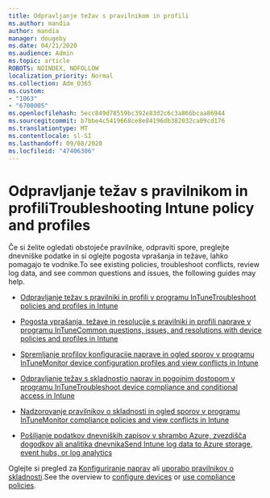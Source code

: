 ```yaml
---
title: Odpravljanje težav s pravilnikom in profili
ms.author: mandia
author: mandia
manager: dougeby
ms.date: 04/21/2020
ms.audience: Admin
ms.topic: article
ROBOTS: NOINDEX, NOFOLLOW
localization_priority: Normal
ms.collection: Adm_O365
ms.custom:
- "1063"
- "6700005"
ms.openlocfilehash: 5ecc849d78559bc392e83d2c6c3a866bcaa86944
ms.sourcegitcommit: b7bbe4c5419668ce8e84196db382032ca09cd176
ms.translationtype: MT
ms.contentlocale: sl-SI
ms.lasthandoff: 09/08/2020
ms.locfileid: "47406306"
---
```

# <a name="troubleshooting-intune-policy-and-profiles"></a><span data-ttu-id="03d39-102">Odpravljanje težav s pravilnikom in profili</span><span class="sxs-lookup"><span data-stu-id="03d39-102">Troubleshooting Intune policy and profiles</span></span>

<span data-ttu-id="03d39-103">Če si želite ogledati obstoječe pravilnike, odpraviti spore, preglejte dnevniške podatke in si oglejte pogosta vprašanja in težave, lahko pomagajo te vodnike.</span><span class="sxs-lookup"><span data-stu-id="03d39-103">To see existing policies, troubleshoot conflicts, review log data, and see common questions and issues, the following guides may help.</span></span>

- [<span data-ttu-id="03d39-104">Odpravljanje težav s pravilniki in profili v programu InTune</span><span class="sxs-lookup"><span data-stu-id="03d39-104">Troubleshoot policies and profiles in Intune</span></span>](https://docs.microsoft.com/mem/intune/configuration/troubleshoot-policies-in-microsoft-intune)

- [<span data-ttu-id="03d39-105">Pogosta vprašanja, težave in resolucije s pravilniki in profili naprave v programu InTune</span><span class="sxs-lookup"><span data-stu-id="03d39-105">Common questions, issues, and resolutions with device policies and profiles in Intune</span></span>](https://docs.microsoft.com/intune/device-profile-troubleshoot)

- [<span data-ttu-id="03d39-106">Spremljanje profilov konfiguracije naprave in ogled sporov v programu InTune</span><span class="sxs-lookup"><span data-stu-id="03d39-106">Monitor device configuration profiles and view conflicts in Intune</span></span>](https://docs.microsoft.com/intune/device-profile-monitor)

- [<span data-ttu-id="03d39-107">Odpravljanje težav s skladnostjo naprav in pogojnim dostopom v programu InTune</span><span class="sxs-lookup"><span data-stu-id="03d39-107">Troubleshoot device compliance and conditional access in Intune</span></span>](https://docs.microsoft.com/intune/troubleshoot-conditional-access)

- [<span data-ttu-id="03d39-108">Nadzorovanje pravilnikov o skladnosti in ogled sporov v programu InTune</span><span class="sxs-lookup"><span data-stu-id="03d39-108">Monitor compliance policies and view conflicts in Intune</span></span>](https://docs.microsoft.com/intune/compliance-policy-monitor)

- [<span data-ttu-id="03d39-109">Pošiljanje podatkov dnevniških zapisov v shrambo Azure, zvezdišča dogodkov ali analitika dnevnika</span><span class="sxs-lookup"><span data-stu-id="03d39-109">Send Intune log data to Azure storage, event hubs, or log analytics</span></span>](https://docs.microsoft.com/intune/review-logs-using-azure-monitor)

<span data-ttu-id="03d39-110">Oglejte si pregled za [Konfiguriranje naprav](https://docs.microsoft.com/intune/device-profiles) ali [uporabo pravilnikov o skladnosti](https://docs.microsoft.com/intune/device-compliance-get-started).</span><span class="sxs-lookup"><span data-stu-id="03d39-110">See the overview to [configure devices](https://docs.microsoft.com/intune/device-profiles) or [use compliance policies](https://docs.microsoft.com/intune/device-compliance-get-started).</span></span>
